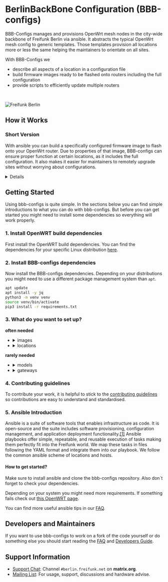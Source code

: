 # BerlinBackBone Configuration (BBB-configs)


BBB-Configs manages and provisions OpenWrt mesh nodes in the city-wide backbone of Freifunk Berlin via ansible. It abstracts the typical OpenWrt mesh config to generic templates. Those templates provision all locations more or less the same helping the maintainers to orientate on all sites.

With BBB-Configs we

* describe all aspects of a location in a configuration file
* build firmware images ready to be flashed onto routers including the full configuration
* provide scripts to efficiently update multiple routers

<br>

![Freifunk Berlin](https://user-images.githubusercontent.com/10708466/174321624-b43cedab-53e8-4b56-b1fb-a051e18b21bb.png)

## How it Works

### Short Version

With ansible you can build a specifically configured firmware image to flash onto your OpenWrt router. Due to properties of that image, BBB-configs can ensure proper function at certain locations, as it includes the full configuration. It also makes it easier for maintainers to remotely upgrade sites without worrying about configurations.

<details>

### Technical Version

The provision of a router works by generating the necessary OpenWrt configs and feeding the OpenWrt-Imagebuilder with it. In the end, ansible generates a self-contained binary firmware image ready to be flashed onto a router. Due to the self-contained property BBB-Configs can ensure to function properly on a router in a specific location as it includes the full configuration. Maintainers can remotely upgrade sites without having to worry about wrong configurations. Ansible playbooks offer simple, repeatable, and reusable execution of tasks making them perfectly fit into the Freifunk world. Daily Freifunk maintenance consists of updating a location to the newest software version or deploying a new service. Sometimes new sites are acquired with the constraint of producing a network plan and flashing dozens of routers with OpenWrt. We map these tasks in files following the YAML format and integrate them into our playbook. Commonly, playbooks execute ansible tasks on remote machines changing configuration files or installing new software on runtime. Here, we use the playbook to perform tasks with the outcome of a binary image containing all configuration files on compile time. The only remote execution at runtime on the network device may be a sysupgrade-command of the final binary.

We follow the common ansible scheme of locations and hosts. We see a location as an autonomous layer 2 domain connected with other locations in a layer 3 fashion. We call these layer 2 constructions a core-router setup implying only one router is acting as a gateway and provides services, like DHCP. Further, these routers maintain layer 3 connectivity to other locations with mesh routing daemons like babeld. A core setup can have an unbound number of access points. As a layer 2 domain, a network client can roam between all devices, and no routing is done inside the location. Mapping that on our playbook, the location contains the network plan and also service descriptions that are valid for all hosts inside a location. Host entities describe the physical or virtual network entity by its actual hardware, e.g. Belkin RT3200 router, and can also override service descriptions set by the location. The mapping between hosts and location is done inside the host's definition by the location variable.

The image compilation takes the variables defined by the hosts and location files to generate the OpenWrt config syntax for each physical or virtual host. The generation is based on template files written in the Jinja language. Based on the actual hardware, different files are included to fit the underlying system and drivers, e.g. some drivers expect network config concerning the distributed switching architecture, and some use the legacy sw-config format. Based on the predefined roles, core-router, access point, and gateway, a customized set of tasks are executed. The last step is to download the correct OpenWrt-Imagebuilder for the host and give it all generated config files. The Imagebuilder generates a binary image embedded with the customized config for this one host in the particular location. Flashing this image to a router will set the router after boot directly in the correct operating state. Further, this router will not be able to lose any of its configurations since it is embedded into its image.

If we need someone to reproduce our setup, the person can just generate the image for the involved routers, aka hosts, and provision them. Everyone can reproduce our setup and can work with us on our configurations from all over the world. In the future, it may be possible to abstract the actual router hardware with QEMU opening new interesting use cases.

</details>

## Getting Started

Using bbb-configs is quite simple. In the sections below you can find simple introductions to what you can do with bbb-configs. But before you can get started you might need to install some dependencies so everything will work properly.

### 1. Install OpenWRT build dependencies

First install the OpenWRT build dependencies. You can find the dependencies for your specific Linux distribution [here](https://openwrt.org/docs/guide-developer/toolchain/install-buildsystem#linux_gnu-linux_distributions).

### 2. Install BBB-configs dependencies

Now install the BBB-configs dependencies. Depending on your distributions you might need to use a different package management system than `apt`.

```sh
apt update
apt install -y jq
python3 -m venv venv
source venv/bin/activate
pip3 install -r requirements.txt
```

### 3. What do you want to set up?

**often needed**

- <details>
  <summary>images</summary>

  #### Generate images

  You can generate images using the generate-images script that brings up a menu
  You can generate images using the generate-images script that brings up a menu

  ```sh
  ./generate-images.sh
  ```
  ```sh
  ./generate-images.sh
  ```

  or by passing locations or hostnames as comma separated list even with wildcards if properly quoted
  or by passing locations or hostnames as comma separated list even with wildcards if properly quoted

  ```sh
  ./generate-images.sh location1,host1,host2,location2,"host-*","location-*"
  ```
  ```sh
  ./generate-images.sh location1,host1,host2,location2,"host-*","location-*"
  ```

  or by passing running the ansible playbook directly with a limit parameter containing locations or hosts as a comma separated list.
  or by passing running the ansible playbook directly with a limit parameter containing locations or hosts as a comma separated list.

  Note: Locations must be prefixed witch `location_` and within the location name `-` must be converted to `_`.
  Note: Locations must be prefixed witch `location_` and within the location name `-` must be converted to `_`.

  ```sh
  ansible-playbook play.yml --limit location_loc_name,host --tags image
  ```

  ### 4. Flash images

  After building firmware images you can update multiple routers using the mass-update script. This works best using SSH keys for authentication.

  ```
  ./mass-update.sh
  ```
  </details>
- <details>
  <summary>locations</summary>

  #### Set up new location

     1. Create a location file in the `locations` directory. You might want to copy an existing location to make your start more easy.
     2. Run the image creation as shown in the commands above (image will be in `tmp/images` directory).
     3. Flash the image to your router
     4. Secure the router by setting a root password using SSH or the web interface.
     5. Done!

    Have a look at the [Developers Guide](DEVELOPER.md) for more information.


     <!--TODO-> create example location which people can copy to start set up their own location with examples and explanations of what you can do -->

  </details>

**rarely needed**

- <details>
  <summary>models</summary>
  <br>

  Take a look at this section in DEVELOPER.md: [model-files](https://github.com/freifunk-berlin/bbb-configs/blob/main/DEVELOPER.md#groups_vars)

  </details>
- <details>
  <summary>gateways</summary>
  <br>

  This section is not finished yet, feel free to contribute.

  </details>

### 4. Contributing guidelines

To contribute your work, it is helpful to stick to the [contributing guidelines](https://github.com/freifunk-berlin/bbb-configs/blob/main/CONTRIBUTING.md) so contributions are easy to understand and standardised.

### 5. Ansible Introduction

Ansible is a suite of software tools that enables infrastructure as code. It is open-source and the suite includes software provisioning, configuration management, and application deployment functionality.[[1]](https://en.wikipedia.org/wiki/Ansible_(software)) Ansible playbooks offer simple, repeatable, and reusable execution of tasks making them perfectly fit into the Freifunk world. We map these tasks in files following the YAML format and integrate them into our playbook. We follow the common ansible scheme of locations and hosts.

#### How to get started?

Make sure to install ansible and clone the bbb-configs repository. Also don`t forget to check your dependencies.

Depending on your system you might need more requirements. If something fails check out [this OpenWRT page](https://openwrt.org/docs/guide-developer/toolchain/install-buildsystem).

You can find more useful ansible tips in our [FAQ](https://github.com/freifunk-berlin/bbb-configs/blob/main/FAQ.md#faq).

## Developers and Maintainers

If you want to use bbb-configs to work on a fork of the code yourself or do something else you should start reading the [FAQ](FAQ.md) and [Developers Guide](DEVELOPER.md).

## Support Information

* [Support Chat](https://matrix.to/#/#berlin.freifunk.net:matrix.org): Channel `#berlin.freifunk.net` on **matrix.org**.
* [Mailing List](https://lists.berlin.freifunk.net/cgi-bin/mailman/listinfo/berlin): For usage, support, discussions and hardware advise.
